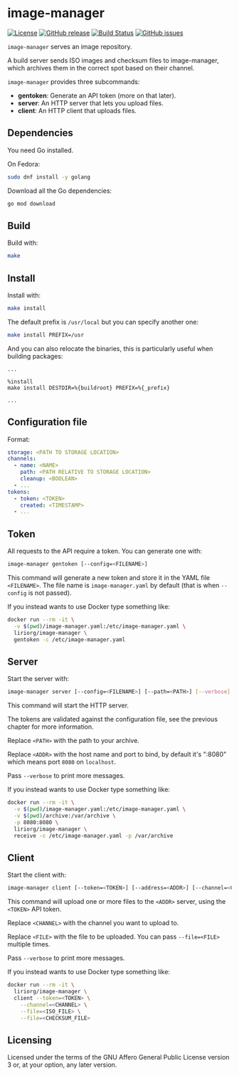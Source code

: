 <!--
SPDX-FileCopyrightText: 2019 Pier Luigi Fiorini <pierluigi.fiorini@gmail.com>

SPDX-License-Identifier: AGPL-3.0-or-later
-->

image-manager
=============

[![License](https://img.shields.io/badge/license-AGPLv3.0-blue.svg)](https://www.gnu.org/licenses/agpl-3.0.en.html)
[![GitHub release](https://img.shields.io/github/release/liri-infra/image-manager.svg)](https://github.com/liri-infra/image-manager)
[![Build Status](https://travis-ci.org/liri-infra/image-manager.svg?branch=develop)](https://travis-ci.org/liri-infra/image-manager)
[![GitHub issues](https://img.shields.io/github/issues/liri-infra/image-manager.svg)](https://github.com/liri-infra/image-manager/issues)

`image-manager` serves an image repository.

A build server sends ISO images and checksum files to image-manager, which archives them in
the correct spot based on their channel.

`image-manager` provides three subcommands:

  * **gentoken**: Generate an API token (more on that later).
  * **server**: An HTTP server that lets you upload files.
  * **client**: An HTTP client that uploads files.

## Dependencies

You need Go installed.

On Fedora:

```sh
sudo dnf install -y golang
```

Download all the Go dependencies:
  
```sh
go mod download
```

## Build

Build with:

```sh
make
```

## Install

Install with:

```sh
make install
```

The default prefix is `/usr/local` but you can specify another one:

```sh
make install PREFIX=/usr
```

And you can also relocate the binaries, this is particularly
useful when building packages:

```
...

%install
make install DESTDIR=%{buildroot} PREFIX=%{_prefix}

...
```

## Configuration file

Format:

```yaml
storage: <PATH TO STORAGE LOCATION>
channels:
  - name: <NAME>
    path: <PATH RELATIVE TO STORAGE LOCATION>
    cleanup: <BOOLEAN>
  - ...
tokens:
  - token: <TOKEN>
    created: <TIMESTAMP>
  - ...
```

## Token

All requests to the API require a token. You can generate one with:

```sh
image-manager gentoken [--config=<FILENAME>]
```

This command will generate a new token and store it in the YAML file `<FILENAME>`.
The file name is `image-manager.yaml` by default (that is when `--config` is not passed).

If you instead wants to use Docker type something like:

```sh
docker run --rm -it \
  -v $(pwd)/image-manager.yaml:/etc/image-manager.yaml \
  liriorg/image-manager \
  gentoken -c /etc/image-manager.yaml
```

## Server

Start the server with:

```sh
image-manager server [--config=<FILENAME>] [--path=<PATH>] [--verbose] --address=[<ADDR>]
```

This command will start the HTTP server.

The tokens are validated against the configuration file, see the previous
chapter for more information.

Replace `<PATH>` with the path to your archive.

Replace `<ADDR>` with the host name and port to bind, by default it's ":8080"
which means port `8080` on `localhost`.

Pass `--verbose` to print more messages.

If you instead wants to use Docker type something like:

```sh
docker run --rm -it \
  -v $(pwd)/image-manager.yaml:/etc/image-manager.yaml \
  -v $(pwd)/archive:/var/archive \
  -p 8080:8080 \
  liriorg/image-manager \
  receive -c /etc/image-manager.yaml -p /var/archive
```

## Client

Start the client with:

```sh
image-manager client [--token=<TOKEN>] [--address=<ADDR>] [--channel=<CHANNEL>] [[--file=<FILE>], ...] [--verbose]
```

This command will upload one or more files to the `<ADDR>` server, using the `<TOKEN>` API token.

Replace `<CHANNEL>` with the channel you want to upload to.

Replace `<FILE>` with the file to be uploaded.
You can pass `--file=<FILE>` multiple times.

Pass `--verbose` to print more messages.

If you instead wants to use Docker type something like:

```sh
docker run --rm -it \
  liriorg/image-manager \
  client --token=<TOKEN> \
    --channel=<CHANNEL> \
    --file=<ISO_FILE> \
    --file=<CHECKSUM_FILE>
```

## Licensing

Licensed under the terms of the GNU Affero General Public License version 3 or,
at your option, any later version.
